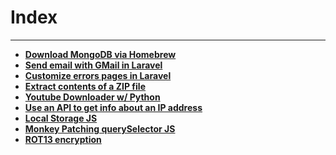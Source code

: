 # Index
---

- **[Download MongoDB via Homebrew](./download-mongodb-brew.md)**
- **[Send email with GMail in Laravel](./php/email-gmail-laravel.md)**
- **[Customize errors pages in Laravel](./php/customize-laravel-errors-pages.md)**
- **[Extract contents of a ZIP file](./php/unzip.php.md)**
- **[Youtube Downloader w/ Python](./python/yt-downloader.md)**
- **[Use an API to get info about an IP address](./python/IP-API-python.md)**
- **[Local Storage JS](./javascript/local-storage-javascript.md)**
- **[Monkey Patching querySelector JS](./javascript/monkey-patching-selector-javascript.md)**
- **[ROT13 encryption](./encryption/ROT-13.md)**